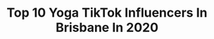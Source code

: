 ---
title: Top 10 Yoga TikTok Influencers In Brisbane In 2020
description: >-
  Find top yoga TikTok influencers in Brisbane in 2020. Most popular hashtags: #duet #coronavirus #eyesonme #stayathome.
platform: TikTok
profiles:
  - username: "connorevanstv"
    fullname: >-
      Connor Evans
    location: "Australia"
    followers: 528937
    engagement: 2134
    commentsToLikes: 0.104476
    id: ck8adcl2j55aq0j78ws5bhdyu
    verified: false
    hashtags: "#people, #thesimpsons, #china, #billieeilish"
  - username: "official_corzzaa"
    fullname: >-
      Corzzaa
    location: "Australia"
    followers: 251863
    engagement: 2217
    commentsToLikes: 0.018729
    id: ck9gkwc7tlk4z0j78w10lhwu9
    verified: false
    hashtags: "#trend, #twitch, #follow, #eyesonme"
  - username: "lakhbirsinghbal"
    fullname: >-
      Mr BAL
    location: "Australia"
    followers: 6085
    engagement: 908
    commentsToLikes: 0.090300
    id: cka0jbm1qhdhl0i789aeqqi2o
    verified: false
    hashtags: "#tictokindia, #tarsamjasaar, #happy, #stayathome"
  - username: "j0siahyoung"
    fullname: >-
      Josiah Young
    location: "Australia"
    followers: 152191
    engagement: 2652
    commentsToLikes: 0.021526
    id: ck9kbh6r2l5fd0j78arttyrgo
    verified: false
    hashtags: "#aus, #howto, #usa"
  - username: "the_achayans"
    fullname: >-
      Nibin Babu 
    location: "Australia"
    followers: 5509
    engagement: 2334
    commentsToLikes: 0.045312
    id: ckaij81q2dtrk0i788tkcagg3
    verified: false
    hashtags: "#pubg, #pancakecereal, #tiktokkerala, #arjyouofficiall"
  - username: "clarissa.tiff"
    fullname: >-
      Clarissa Tiffany
    location: "Australia"
    followers: 2334
    engagement: 1345
    commentsToLikes: 0.097455
    id: cka0rvk2pious0i785ro2cnqg
    verified: false
    hashtags: "#malaysiantiktok, #procrastination, #drawing, #sistercheck"
  - username: "ammaarsumair"
    fullname: >-
      Ammaar
    location: "Australia"
    followers: 364666
    engagement: 1723
    commentsToLikes: 0.036589
    id: ck8z9dy22xpju0j78ab9vqfwb
    verified: false
    hashtags: "#ontherunway, #baseballlife, #siblingcheck, #freezeframe"
  - username: "rajandgauri"
    fullname: >-
      RajGauri
    location: "Australia"
    followers: 9261
    engagement: 680
    commentsToLikes: 0.123609
    id: cka0jbmo4hdmf0i78s34qmtxg
    verified: false
    hashtags: "#menwillbemen, #cosmetics, #gotcaught, #beautycheck"
  - username: "nico.irl"
    fullname: >-
      Nico
    location: "Australia"
    followers: 5227
    engagement: 422
    commentsToLikes: 0.068510
    id: cka5z159skovi0i78xgybkwlv
    verified: false
    hashtags: "#ethan, #isolation, #smoking, #mypetpeeve"
  - username: "labusshagme"
    fullname: >-
      Lasagna 🥰
    location: "Australia"
    followers: 9028
    engagement: 1323
    commentsToLikes: 0.023644
    id: cka7o8i8i0zhh0i789v3d1kz9
    verified: false
    hashtags: "#cursedimages, #happyathome, #pitch, #openers"
---